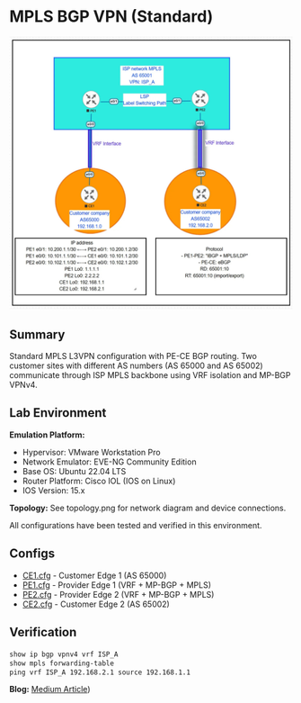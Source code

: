 # MPLS BGP VPN (Standard)

![Topology](topology.jpg)

## Summary

Standard MPLS L3VPN configuration with PE-CE BGP routing. Two customer sites with different AS numbers (AS 65000 and AS 65002) communicate through ISP MPLS backbone using VRF isolation and MP-BGP VPNv4.

## Lab Environment

**Emulation Platform:**
- Hypervisor: VMware Workstation Pro
- Network Emulator: EVE-NG Community Edition
- Base OS: Ubuntu 22.04 LTS
- Router Platform: Cisco IOL (IOS on Linux)
- IOS Version: 15.x

**Topology:**
See topology.png for network diagram and device connections.

All configurations have been tested and verified in this environment.


## Configs

- [CE1.cfg](CE1.cfg) - Customer Edge 1 (AS 65000)
- [PE1.cfg](PE1.cfg) - Provider Edge 1 (VRF + MP-BGP + MPLS)
- [PE2.cfg](PE2.cfg) - Provider Edge 2 (VRF + MP-BGP + MPLS)
- [CE2.cfg](CE2.cfg) - Customer Edge 2 (AS 65002)

## Verification

```
show ip bgp vpnv4 vrf ISP_A
show mpls forwarding-table
ping vrf ISP_A 192.168.2.1 source 192.168.1.1
```

**Blog:** [Medium Article](https://github.com/mikio-abe/network-lab-02-mpls-bgp-vpn-standard))
